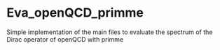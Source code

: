 # Eva_openQCD_primme
Simple implementation of the main files to evaluate the spectrum of the Dirac operator of openQCD with primme
